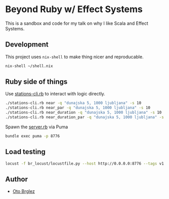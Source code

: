 # Beyond Ruby w/ Effect Systems

This is a sandbox and code for my talk on why I like Scala and Effect Systems.

## Development

This project uses `nix-shell` to make thing nicer and reproducable.

```bash
nix-shell ~/shell.nix
```

## Ruby side of things

Use [stations-cli.rb](stations-rb/stations-cli.rb) to interact with logic directly.

```bash
./stations-cli.rb near -q "dunajska 5, 1000 ljubljana" -s 10
./stations-cli.rb near_par -q "dunajska 5, 1000 ljubljana" -s 10
./stations-cli.rb near_duration -q "dunajska 5, 1000 ljubljana" -s 10
./stations-cli.rb near_duration_par -q "dunajska 5, 1000 ljubljana" -s 10
```

Spawn the [server.rb](stations-rb/server.rb) via Puma

```bash
bundle exec puma -p 8776
```

## Load testing

```bash
locust -f br_locust/locustfile.py --host http://0.0.0.0:8776 --tags v1
```

## Author
- [Oto Brglez](https://github.com/otobrglez)

